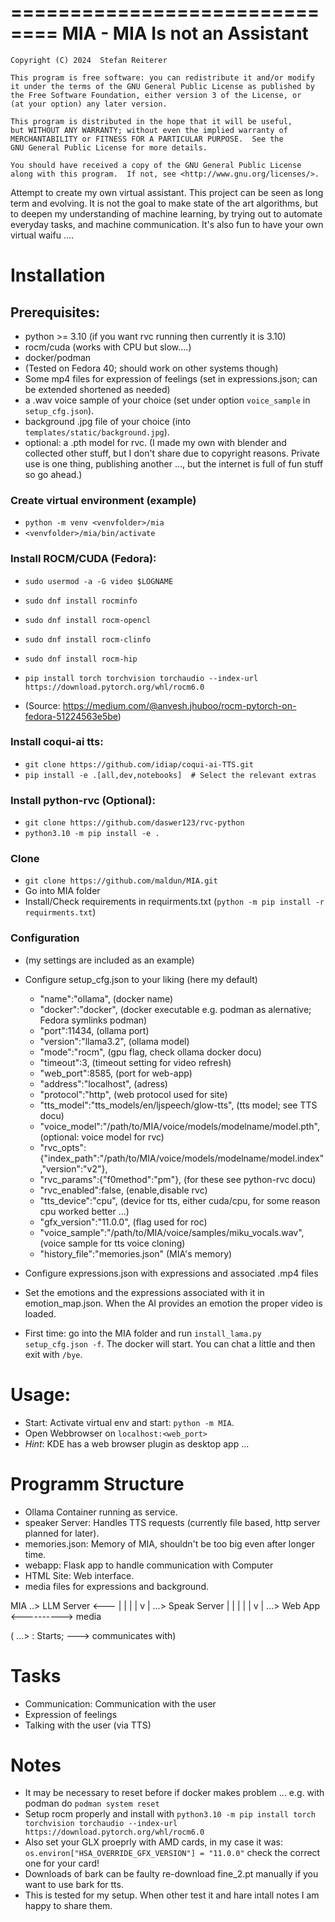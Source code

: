 ==============================
MIA - MIA Is not an Assistant
==============================

    Copyright (C) 2024  Stefan Reiterer

    This program is free software: you can redistribute it and/or modify
    it under the terms of the GNU General Public License as published by
    the Free Software Foundation, either version 3 of the License, or
    (at your option) any later version.

    This program is distributed in the hope that it will be useful,
    but WITHOUT ANY WARRANTY; without even the implied warranty of
    MERCHANTABILITY or FITNESS FOR A PARTICULAR PURPOSE.  See the
    GNU General Public License for more details.

    You should have received a copy of the GNU General Public License
    along with this program.  If not, see <http://www.gnu.org/licenses/>.

Attempt to create my own virtual assistant. This project can be seen as long term and evolving.
It is not the goal to make state of the art algorithms, but to deepen my understanding of machine learning, by trying out to automate everyday tasks, and machine communication. It's also fun
to have your own virtual waifu ....

Installation
==================

Prerequisites:
--------------

- python >= 3.10 (if you want rvc running then currently it is 3.10)
- rocm/cuda (works with CPU but slow....)
- docker/podman
- (Tested on Fedora 40; should work on other systems though)
- Some mp4 files for expression of feelings (set in expressions.json; can be extended shortened as needed)
- a .wav voice sample of your choice (set under option `voice_sample` in `setup_cfg.json`).
- background .jpg file of your choice (into `templates/static/background.jpg`).
- optional: a .pth model for rvc.
(I made my own with blender and collected other stuff, but I don't share due to copyright reasons. Private use is one thing, publishing another ..., but the internet is full of fun stuff so go ahead.)

### Create virtual environment (example)
- `python -m venv <venvfolder>/mia`
- `<venvfolder>/mia/bin/activate`

### Install ROCM/CUDA (Fedora):
- `sudo usermod -a -G video $LOGNAME`
- `sudo dnf install rocminfo`
- `sudo dnf install rocm-opencl`
-  `sudo dnf install rocm-clinfo`
- `sudo dnf install rocm-hip`
- `pip install torch torchvision torchaudio --index-url https://download.pytorch.org/whl/rocm6.0`

- (Source: https://medium.com/@anvesh.jhuboo/rocm-pytorch-on-fedora-51224563e5be)

### Install coqui-ai tts:
- `git clone https://github.com/idiap/coqui-ai-TTS.git`
- `pip install -e .[all,dev,notebooks]  # Select the relevant extras`

### Install python-rvc (Optional):
- `git clone https://github.com/daswer123/rvc-python`
- `python3.10 -m pip install -e .`

### Clone
- `git clone https://github.com/maldun/MIA.git`
- Go into MIA folder
- Install/Check requirements in requirments.txt (`python -m pip install -r requirments.txt`)

### Configuration
- (my settings are included as an example)
- Configure setup_cfg.json to your liking (here my default)

    - "name":"ollama", (docker name)
    - "docker":"docker", (docker executable e.g. podman as alernative; Fedora symlinks podman)
    - "port":11434, (ollama port)
    - "version":"llama3.2", (ollama model)
    - "mode":"rocm", (gpu flag, check ollama docker docu)
    - "timeout":3, (timeout setting for video refresh)
    - "web_port":8585, (port for web-app)
    - "address":"localhost", (adress)
    - "protocol":"http", (web protocol used for site)
    - "tts_model":"tts_models/en/ljspeech/glow-tts", (tts model; see TTS docu)
    - "voice_model":"/path/to/MIA/voice/models/modelname/model.pth", (optional: voice model for rvc)
    - "rvc_opts":{"index_path":"/path/to/MIA/voice/models/modelname/model.index","version":"v2"},
    - "rvc_params":{"f0method":"pm"},  (for these see python-rvc docu)
    - "rvc_enabled":false, (enable,disable rvc)
    - "tts_device":"cpu", (device for tts, either cuda/cpu, for some reason cpu worked better ...)
    - "gfx_version":"11.0.0", (flag used for roc)
    - "voice_sample":"/path/to/MIA/voice/samples/miku_vocals.wav",(voice sample for tts voice cloning)
    - "history_file":"memories.json" (MIA's memory)

- Configure expressions.json with expressions and associated .mp4 files
- Set the emotions and the expressions associated with it in emotion_map.json. When the AI provides an emotion the proper video is loaded.
- First time: go into the MIA folder and run `install_lama.py setup_cfg.json -f`. The docker will start. You can chat a little and then exit with `/bye`.

Usage:
===================

- Start: Activate virtual env and start: `python -m MIA`.
- Open Webbrowser on `localhost:<web_port>`
- *Hint*: KDE has a web browser plugin as desktop app ...


Programm Structure
==================

- Ollama Container running as service.
- speaker Server: Handles TTS requests (currently file based, http server planned for later).
- memories.json: Memory of MIA, shouldn't be too big even after longer time.
- webapp: Flask app to handle communication with Computer
- HTML Site: Web interface.
- media files for expressions and background.

     
MIA ..> LLM Server <---
 |         |          |
 |         v          |
  ...> Speak Server   | 
 |         |          |
 |         v          |
  ...> Web App <----------> media
  
( ...> : Starts; ---> communicates with)

Tasks
=====

- Communication: Communication with the user
- Expression of feelings
- Talking with the user (via TTS)

Notes
==================
- It may be necessary to reset before if docker makes problem ... e.g. with podman do `podman system reset`
- Setup rocm properly and install with `python3.10 -m pip install torch torchvision torchaudio --index-url https://download.pytorch.org/whl/rocm6.0`
- Also set your GLX proeprly with AMD cards, in my case it was: `os.environ["HSA_OVERRIDE_GFX_VERSION"] = "11.0.0"` check the correct one for your card!
- Downloads of bark can be faulty re-download fine_2.pt manually if you want to use bark for tts.
- This is tested for my setup. When other test it and hare intall notes I am happy to share them.
